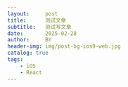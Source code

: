 ```yaml
---
layout:     post
title:      测试文章
subtitle:   测试写文章
date:       2025-02-28
author:     BY
header-img: img/post-bg-ios9-web.jpg
catalog: true
tags:
    - iOS
    - React
---
```

